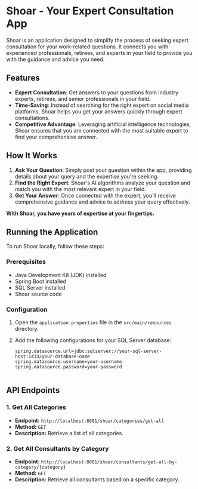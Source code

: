 # Shoar - Your Expert Consultation App

Shoar is an application designed to simplify the process of seeking expert consultation for your work-related questions. It connects you with experienced professionals, retirees, and experts in your field to provide you with the guidance and advice you need.

## Features

- **Expert Consultation**: Get answers to your questions from industry experts, retirees, and senior professionals in your field.
- **Time-Saving**: Instead of searching for the right expert on social media platforms, Shoar helps you get your answers quickly through expert consultations.
- **Competitive Advantage**: Leveraging artificial intelligence technologies, Shoar ensures that you are connected with the most suitable expert to find your comprehensive answer.

## How It Works

1. **Ask Your Question**: Simply post your question within the app, providing details about your query and the expertise you're seeking.
2. **Find the Right Expert**: Shoar's AI algorithms analyze your question and match you with the most relevant expert in your field.
3. **Get Your Answer**: Once connected with the expert, you'll receive comprehensive guidance and advice to address your query effectively.

**With Shoar, you have years of expertise at your fingertips.**

## Running the Application

To run Shoar locally, follow these steps:

### Prerequisites

- Java Development Kit (JDK) installed
- Spring Boot installed
- SQL Server installed
- Shoar source code

### Configuration

1. Open the `application.properties` file in the `src/main/resources` directory.

2. Add the following configurations for your SQL Server database:

   ```properties
   spring.datasource.url=jdbc:sqlserver://your-sql-server-host:1433/your-database-name
   spring.datasource.username=your-username
   spring.datasource.password=your-password

   
## API Endpoints

### 1. Get All Categories

- **Endpoint:** `http://localhost:8081/shoar/categories/get-all`
- **Method:** `GET`
- **Description:** Retrieve a list of all categories.

### 2. Get All Consultants by Category

- **Endpoint:** `http://localhost:8081/shoar/consultants/get-all-by-category/{category}`
- **Method:** `GET`
- **Description:** Retrieve all consultants based on a specific category.

